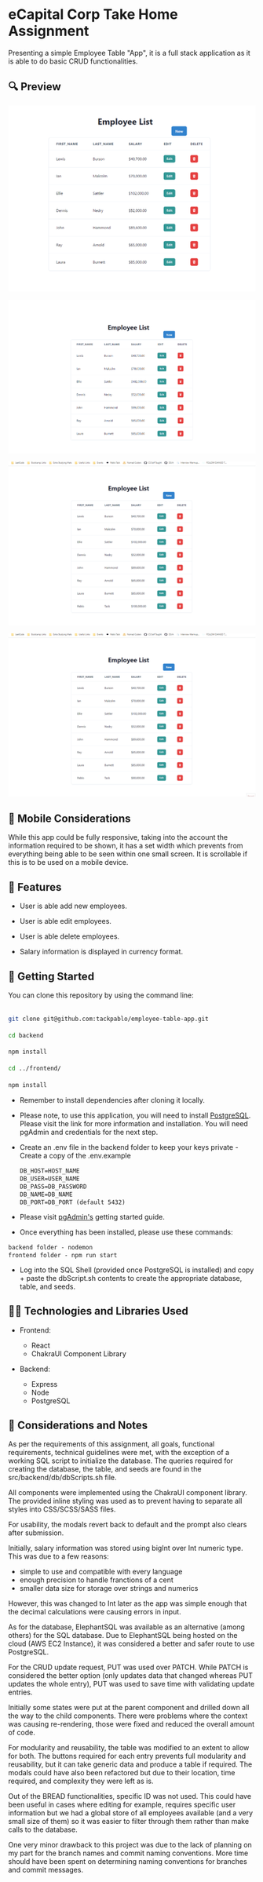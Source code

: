 # eCapital Corp Take Home Assignment

Presenting a simple Employee Table "App", it is a full stack application as it is able to do basic CRUD functionalities.

## 🔍 Preview

![Main Page](./public/MainPage.PNG)

![Add New Employee](./public/NewEmployee.gif)

![Edit Employee](./public/EditEmployee.gif)

![Delete Employee](./public/DeleteEmployee.gif)

## 📱 Mobile Considerations

While this app could be fully responsive, taking into the account the information required to be shown, it has a set width which prevents from everything being able to be seen within one small screen. It is scrollable if this is to be used on a mobile device.

## 🚀 Features

-   User is able add new employees.

-   User is able edit employees.

-   User is able delete employees.

-   Salary information is displayed in currency format.

## 🔧 Getting Started

You can clone this repository by using the command line:

```bash

git clone git@github.com:tackpablo/employee-table-app.git

cd backend

npm install

cd ../frontend/

npm install

```

-   Remember to install dependencies after cloning it locally.

-   Please note, to use this application, you will need to install [PostgreSQL](https://www.postgresql.org/download/). Please visit the link for more information and installation. You will need pgAdmin and credentials for the next step.

-   Create an .env file in the backend folder to keep your keys private - Create a copy of the .env.example

    ```
    DB_HOST=HOST_NAME
    DB_USER=USER_NAME
    DB_PASS=DB_PASSWORD
    DB_NAME=DB_NAME
    DB_PORT=DB_PORT (default 5432)
    ```

-   Please visit [pgAdmin's](https://www.pgadmin.org/docs/pgadmin4/development/getting_started.html) getting started guide.

-   Once everything has been installed, please use these commands:

```
backend folder - nodemon
frontend folder - npm run start
```

-   Log into the SQL Shell (provided once PostgreSQL is installed) and copy + paste the dbScript.sh contents to create the appropriate database, table, and seeds.

## 👩‍💻 Technologies and Libraries Used

-   Frontend:

    -   React
    -   ChakraUI Component Library

-   Backend:

    -   Express
    -   Node
    -   PostgreSQL

## 📝 Considerations and Notes

As per the requirements of this assignment, all goals, functional requirements, technical guidelines were met, with the exception of a working SQL script to initialize the database. The queries required for creating the database, the table, and seeds are found in the src/backend/db/dbScripts.sh file.

All components were implemented using the ChakraUI component library. The provided inline styling was used as to prevent having to separate all styles into CSS/SCSS/SASS files.

For usability, the modals revert back to default and the prompt also clears after submission.

Initially, salary information was stored using bigInt over Int numeric type. This was due to a few reasons:

-   simple to use and compatible with every language
-   enough precision to handle franctions of a cent
-   smaller data size for storage over strings and numerics

However, this was changed to Int later as the app was simple enough that the decimal calculations were causing errors in input.

As for the database, ElephantSQL was available as an alternative (among others) for the SQL database. Due to ElephantSQL being hosted on the cloud (AWS EC2 Instance), it was considered a better and safer route to use PostgreSQL.

For the CRUD update request, PUT was used over PATCH. While PATCH is considered the better option (only updates data that changed whereas PUT updates the whole entry), PUT was used to save time with validating update entries.

Initially some states were put at the parent component and drilled down all the way to the child components. There were problems where the context was causing re-rendering, those were fixed and reduced the overall amount of code.

For modularity and reusability, the table was modified to an extent to allow for both. The buttons required for each entry prevents full modularity and reusability, but it can take generic data and produce a table if required. The modals could have also been refactored but due to their location, time required, and complexity they were left as is.

Out of the BREAD functionalities, specific ID was not used. This could have been useful in cases where editing for example, requires specific user information but we had a global store of all employees available (and a very small size of them) so it was easier to filter through them rather than make calls to the database.

One very minor drawback to this project was due to the lack of planning on my part for the branch names and commit naming conventions. More time should have been spent on determining naming conventions for branches and commit messages.
